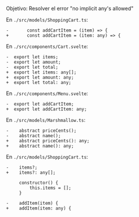 Objetivo: Resolver el error "no implicit any's allowed"

En `./src/models/ShoppingCart.ts`:

```
-       const addCartItem = (item) => {
+       const addCartItem = (item: any) => {
```

En `./src/components/Cart.svelte`:

```
-  export let items;
-  export let amount;
-  export let total;
+  export let items: any[];
+  export let amount: any;
+  export let total: any;
```

En `./src/components/Menu.svelte`:

```
-  export let addCartItem;
+  export let addCartItem: any;
```

En `./src/models/Marshmallow.ts`:

```
-    abstract priceCents();
-    abstract name();
+    abstract priceCents(): any;
+    abstract name(): any;
```

En `./src/models/ShoppingCart.ts`:

```
-    items?;
+    items?: any[];

     constructor() {
         this.items = [];
     }

-    addItem(item) {
+    addItem(item: any) {
```